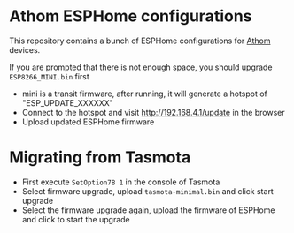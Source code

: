 # Athom ESPHome configurations

This repository contains a bunch of ESPHome configurations for [Athom](https://athom.tech) devices.

If you are prompted that there is not enough space, you should upgrade `ESP8266_MINI.bin` first

- mini is a transit firmware, after running, it will generate a hotspot of "ESP_UPDATE_XXXXXX"
- Connect to the hotspot and visit http://192.168.4.1/update in the browser
- Upload updated ESPHome firmware


# Migrating from Tasmota

- First execute `SetOption78 1` in the console of Tasmota
- Select firmware upgrade, upload `tasmota-minimal.bin` and click start upgrade
- Select the firmware upgrade again, upload the firmware of ESPHome and click to start the upgrade
